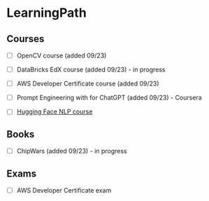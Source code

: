 # LearningPath

## Courses
- [ ] OpenCV course (added 09/23)
- [ ] DataBricks EdX course (added 09/23) - in progress
- [ ] AWS Developer Certificate course (added 09/23)
- [ ] Prompt Engineering with for ChatGPT (added 09/23) - Coursera 

- [ ] [Hugging Face NLP course](https://huggingface.co/learn/nlp-course/chapter1/1) 

## Books
- [ ] ChipWars (added 09/23) - in progress

## Exams
- [ ] AWS Developer Certificate exam
